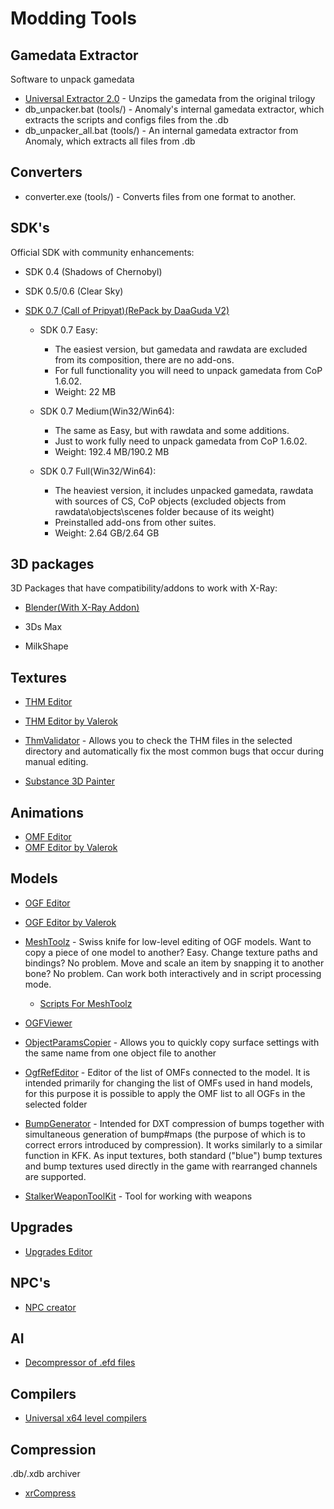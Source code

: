 # Modding Tools

## Gamedata Extractor

Software to unpack gamedata

- [Universal Extractor 2.0](https://disk.yandex.ru/d/GbgDm-JT2JtfNQ) - Unzips the gamedata from the original trilogy
- db_unpacker.bat (tools/) - Anomaly's internal gamedata extractor, which extracts the scripts and configs files from the .db
- db_unpacker_all.bat (tools/) - An internal gamedata extractor from Anomaly, which extracts all files from .db

## Converters

- converter.exe (tools/) - Converts files from one format to another.

## SDK's

Official SDK with community enhancements:

- SDK 0.4 (Shadows of Chernobyl)

- SDK 0.5/0.6 (Clear Sky)

- [SDK 0.7 (Call of Pripyat)(RePack by DaaGuda V2)](https://mega.nz/folder/zFBiWSAJ#5_MSuGpVPb7QqcPH00nC7w)

    - SDK 0.7 Easy: 
        - The easiest version, but gamedata and rawdata are excluded from its composition, there are no add-ons.
        - For full functionality you will need to unpack gamedata from CoP 1.6.02. 
        - Weight: 22 MB

    - SDK 0.7 Medium(Win32/Win64):
        - The same as Easy, but with rawdata and some additions.
        - Just to work fully need to unpack gamedata from CoP 1.6.02.
        - Weight: 192.4 MB/190.2 MB

    - SDK 0.7 Full(Win32/Win64):
        - The heaviest version, it includes unpacked gamedata, rawdata with sources of CS, CoP objects (excluded objects from rawdata\objects\scenes folder because of its weight)
        - Preinstalled add-ons from other suites. 
        - Weight: 2.64 GB/2.64 GB


## 3D packages

3D Packages that have compatibility/addons to work with X-Ray:

- [Blender(With X-Ray Addon)](../blender/index.html)

- 3Ds Max

- MilkShape

## Textures

- [THM Editor](https://gitlab.com/i-love-kfc/thm-editor/)
- [THM Editor by Valerok](https://github.com/VaIeroK/THM-Editor)

- [ThmValidator](https://github.com/gunslingermod/ThmValidator) - Allows you to check the THM files in the selected directory and automatically fix the most common bugs that occur during manual editing.

- [Substance 3D Painter](https://store.steampowered.com/app/1775390/Substance_3D_Painter_2022/)

## Animations

- [OMF Editor](https://github.com/mortany/omf_editor)
- [OMF Editor by Valerok](https://github.com/VaIeroK/Omf-Editor)

## Models

- [OGF Editor](https://github.com/mortany/OGF-tool)
- [OGF Editor by Valerok](https://github.com/VaIeroK/OGF-tool)

- [MeshToolz](https://github.com/gunslingermod/MeshToolz) - Swiss knife for low-level editing of OGF models. Want to copy a piece of one model to another? Easy. Change texture paths and bindings? No problem. Move and scale an item by snapping it to another bone? No problem. Can work both interactively and in script processing mode.
    - [Scripts For MeshToolz](https://github.com/gunslingermod/additional_scopes)

- [OGFViewer](https://www34.zippyshare.com/v/EvcVDW8S/file.html)

- [ObjectParamsCopier](https://github.com/gunslingermod/ObjectParamsCopier) -  Allows you to quickly copy surface settings with the same name from one object file to another

- [OgfRefEditor](https://github.com/gunslingermod/OgfRefEditor) - Editor of the list of OMFs connected to the model. It is intended primarily for changing the list of OMFs used in hand models, for this purpose it is possible to apply the OMF list to all OGFs in the selected folder

- [BumpGenerator](https://github.com/gunslingermod/BumpGenerator) - Intended for DXT compression of bumps together with simultaneous generation of bump#maps (the purpose of which is to correct errors introduced by compression). It works similarly to a similar function in KFK. As input textures, both standard ("blue") bump textures and bump textures used directly in the game with rearranged channels are supported.

- [StalkerWeaponToolKit](https://disk.yandex.ru/d/x3771W3btrwtFw) - Tool for working with weapons

## Upgrades

- [Upgrades Editor](https://github.com/gunslingermod/upgrades_editor)

## NPC's

- [NPC creator](https://disk.yandex.ru/d/kQnkCrVdtW8clQ)

## AI

- [Decompressor of .efd files](https://cdn.discordapp.com/attachments/385903500581928969/590555274079633408/EFD_Reader.7z)

## Compilers

- [Universal x64 level compilers](https://drive.google.com/file/d/1ZR8bnMkTGqFiZgGE7DtHCRYfSgj0GrPz/view)

## Compression

.db/.xdb archiver

- [xrCompress](https://ap-pro.ru/forums/topic/3500-obnovlyonnyy-xrcompress/)